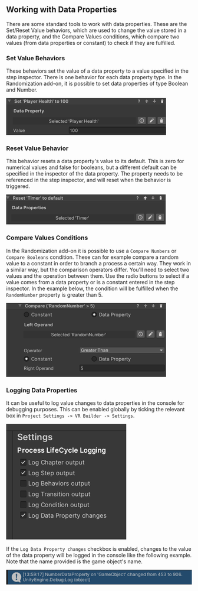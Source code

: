 ## Working with Data Properties

There are some standard tools to work with data properties. These are the Set/Reset Value behaviors, which are used to change the value stored in a data property, and the Compare Values conditions, which compare two values (from data properties or constant) to check if they are fulfilled.

### Set Value Behaviors

These behaviors set the value of a data property to a value specified in the step inspector. There is one behavior for each data property type. In the Randomization add-on, it is possible to set data properties of type Boolean and Number.

![Set Number Behavior](images/set-number-behavior.png)

### Reset Value Behavior

This behavior resets a data property's value to its default. This is zero for numerical values and false for booleans, but a different default can be specified in the inspector of the data property. The property needs to be referenced in the step inspector, and will reset when the behavior is triggered.

![Reset Value Behavior](images/reset-value-behavior.png)

### Compare Values Conditions

In the Randomization add-on it is possible to use a `Compare Numbers` or `Compare Booleans` condition. These can for example compare a random value to a constant in order to branch a process a certain way. They work in a similar way, but the comparison operators differ. You'll need to select two values and the operation between them. Use the radio buttons to select if a value comes from a data property or is a constant entered in the step inspector. In the example below, the condition will be fulfilled when the `RandomNumber` property is greater than 5.

![Compare Values Condition](images/compare-values-condition.png)

### Logging Data Properties

It can be useful to log value changes to data properties in the console for debugging purposes. This can be enabled globally by ticking the relevant box in `Project Settings -> VR Builder -> Settings`.

![Logging Settings](images/logging-settings.png)

If the `Log Data Property changes` checkbox is enabled, changes to the value of the data property will be logged in the console like the following example. Note that the name provided is the game object's name.

![Data Property Log Entry](images/data-property-log-entry.png)
